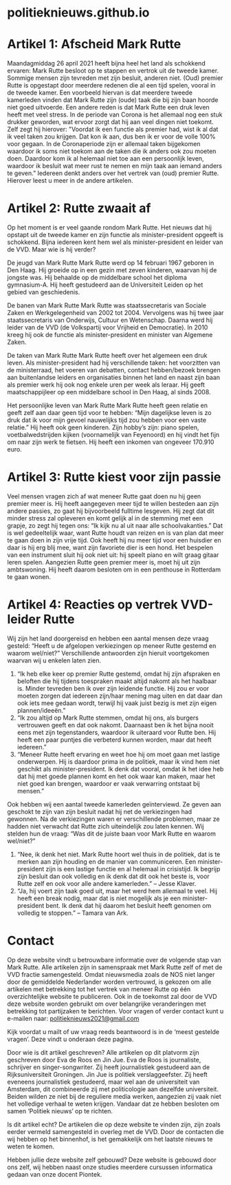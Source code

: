 # politieknieuws.github.io

# Artikel 1: Afscheid Mark Rutte
Maandagmiddag 26 april 2021 heeft bijna heel het land als schokkend ervaren: Mark Rutte besloot op te stappen en vertrok uit de tweede kamer.
Sommige mensen zijn tevreden met zijn besluit, anderen niet. (Oud) premier Rutte is opgestapt door meerdere redenen die al een tijd spelen, vooral in de tweede kamer. Een voorbeeld hiervan is dat meerdere tweede kamerleden vinden dat Mark Rutte zijn (oude) taak die bij zijn baan hoorde niet goed uitvoerde. Een andere reden is dat Mark Rutte een druk leven heeft met veel stress. In de periode van Corona is het allemaal nog een stuk drukker geworden, wat ervoor zorgt dat hij aan veel dingen niet toekomt. Zelf zegt hij hierover: "Voordat ik een functie als premier had, wist ik al dat ik veel taken zou krijgen. Dat kon ik aan, dus ben ik er voor de volle 100% voor gegaan. In de Coronaperiode zijn er allemaal taken bijgekomen waardoor ik soms niet toekom aan de taken die ik anders ook zou moeten doen. Daardoor kom ik al helemaal niet toe aan een persoonlijk leven, waardoor ik besluit wat meer rust te nemen en mijn taak aan iemand anders te geven.”
Iedereen denkt anders over het vertrek van (oud) premier Rutte. Hierover leest u meer in de andere artikelen.

# Artikel 2: Rutte zwaait af
Op het moment is er veel gaande rondom Mark Rutte. Het nieuws dat hij opstapt uit de tweede kamer en zijn functie als minister-president opgeeft is schokkend. Bijna iedereen kent hem wel als minister-president en leider van de VVD. Maar wie is hij verder?

De jeugd van Mark Rutte
Mark Rutte werd op 14 februari 1967 geboren in Den Haag. Hij groeide op in een gezin met zeven kinderen, waarvan hij de jongste was. Hij behaalde op de middelbare school het diploma gymnasium-A. Hij heeft gestudeerd aan de Universiteit Leiden op het gebied van geschiedenis.

De banen van Mark Rutte
Mark Rutte was staatssecretaris van Sociale Zaken en Werkgelegenheid van 2002 tot 2004. Vervolgens was hij twee jaar staatssecretaris van Onderwijs, Cultuur en Wetenschap. Daarna werd hij leider van de VVD (de Volkspartij voor Vrijheid en Democratie). In 2010 kreeg hij ook de functie als minister-president en minister van Algemene Zaken.

De taken van Mark Rutte
Mark Rutte heeft over het algemeen een druk leven. Als minister-president had hij verschillende taken: het voorzitten van de ministerraad, het voeren van debatten, contact hebben/bezoek brengen aan buitenlandse leiders en organisaties binnen het land en naast zijn baan als premier werk hij ook nog enkele uren per week als leraar. Hij geeft maatschappijleer op een middelbare school in Den Haag, al sinds 2008.

Het persoonlijke leven van Mark Rutte
Mark Rutte heeft geen relatie en geeft zelf aan daar geen tijd voor te hebben: “Mijn dagelijkse leven is zo druk dat ik voor mijn gevoel nauwelijks tijd zou hebben voor een vaste relatie.” Hij heeft ook geen kinderen. Zijn hobby’s zijn: piano spelen, voetbalwedstrijden kijken (voornamelijk van Feyenoord) en hij vindt het fijn om naar zijn werk te fietsen. Hij heeft een inkomen van ongeveer 170.910 euro.

# Artikel 3: Rutte kiest voor zijn passie
Veel mensen vragen zich af wat meneer Rutte gaat doen nu hij geen premier meer is.
Hij heeft aangegeven meer tijd te willen besteden aan zijn andere passies, zo gaat hij bijvoorbeeld fulltime lesgeven. Hij zegt dat dit minder stress zal opleveren en komt gelijk al in de stemming met een grapje, zo zegt hij tegen ons: “Ik kijk nu al uit naar alle schoolvakanties.” Dat is wel gedeeltelijk waar, want Rutte houdt van reizen en is van plan dat meer te gaan doen in zijn vrije tijd. Ook heeft hij nu meer tijd voor een huisdier en daar is hij erg blij mee, want zijn favoriete dier is een hond. Het bespelen van een instrument sluit hij ook niet uit: hij speelt piano en wilt graag gitaar leren spelen. Aangezien Rutte geen premier meer is, moet hij uit zijn ambtswoning. Hij heeft daarom besloten om in een penthouse in Rotterdam te gaan wonen.

# Artikel 4: Reacties op vertrek VVD-leider Rutte
Wij zijn het land doorgereisd en hebben een aantal mensen deze vraag gesteld: “Heeft u de afgelopen verkiezingen op meneer Rutte gestemd en waarom wel/niet?” Verschillende antwoorden zijn hieruit voortgekomen waarvan wij u enkelen laten zien.
1. “Ik heb elke keer op premier Rutte gestemd, omdat hij zijn afspraken en beloften die hij tijdens toespraken maakt altijd nakomt als het haalbaar is. Minder tevreden ben ik over zijn leidende functie. Hij zou er voor moeten zorgen dat iedereen zijn/haar mening mag uiten en dat daar dan ook iets mee gedaan wordt, terwijl hij vaak juist bezig is met zijn eigen plannen/ideeën.”
2. “Ik zou altijd op Mark Rutte stemmen, omdat hij ons, als burgers vertrouwen geeft en dat ook nakomt. Daarnaast ben ik het bijna nooit eens met zijn tegenstanders, waardoor ik uiteraard voor Rutte ben. Hij heeft een paar puntjes die verbeterd kunnen worden, maar dat heeft iedereen.”
3. “Meneer Rutte heeft ervaring en weet hoe hij om moet gaan met lastige onderwerpen. Hij is daardoor prima in de politiek, maar ik vind hem niet geschikt als minister-president. Ik denk dat vooral, omdat ik het idee heb dat hij met goede plannen komt en het ook waar kan maken, maar het niet goed kan brengen, waardoor er vaak verwarring ontstaat bij mensen.”

Ook hebben wij een aantal tweede kamerleden geïnterviewd. Ze geven aan geschokt te zijn van zijn besluit nadat hij net de verkiezingen had gewonnen. Na de verkiezingen waren er verschillende problemen, maar ze hadden niet verwacht dat Rutte zich uiteindelijk zou laten kennen. Wij stelden hun de vraag: “Was dit de juiste baan voor Mark Rutte en waarom wel/niet?”
1. “Nee, ik denk het niet. Mark Rutte hoort wel thuis in de politiek, dat is te merken aan zijn houding en de manier van communiceren. Een minister-president zijn is een lastige functie en al helemaal in crisistijd. Ik begrijp zijn besluit dan ook volledig en ik denk dat dit ook het beste is, voor Rutte zelf en ook voor alle andere kamerleden.” – Jesse Klaver.
2. “Ja, hij voert zijn taak goed uit, maar het werd hem allemaal te veel. Hij heeft een break nodig, maar dat is niet mogelijk als je een minister-president bent. Ik denk dat hij daarom het besluit heeft genomen om volledig te stoppen.” – Tamara van Ark.

# Contact
Op deze website vindt u betrouwbare informatie over de volgende stap van Mark Rutte. Alle artikelen zijn in samenspraak met Mark Rutte zelf of met de VVD fractie samengesteld. Omdat nieuwsmedia zoals de NOS niet langer door de gemiddelde Nederlander worden vertrouwd, is gekozen om alle artikelen met betrekking tot het vertrek van meneer Rutte op één overzichtelijke website te publiceren.
Ook in de toekomst zal door de VVD deze website worden gebruikt om over belangrijke veranderingen met betrekking tot partijzaken te berichten.
Voor vragen of verder contact kunt u e-mailen naar: politieknieuws2021@gmail.com 

Kijk voordat u mailt of uw vraag reeds beantwoord is in de ‘meest gestelde vragen’. Deze vindt u onderaan deze pagina.

Door wie is dit artikel geschreven?
Alle artikelen op dit platvorm zijn geschreven door Eva de Roos en Jin Jue. Eva de Roos is journaliste, schrijver en singer-songwriter. Zij heeft journalistiek gestudeerd aan de Rijksuniversiteit Groningen. Jin Jue is politiek verslaggeefster. Zij heeft eveneens journalistiek gestudeerd, maar wel aan de universiteit van Amsterdam, dit combineerde zij met politicologie aan dezelfde universiteit. Beiden wilden ze niet bij de reguliere media werken, aangezien zij vaak niet het volledige verhaal te weten krijgen. Vandaar dat ze hebben besloten om samen ‘Politiek nieuws’ op te richten.

Is dit artikel echt?
De artikelen die op deze website te vinden zijn, zijn zoals eerder vermeld samengesteld in overleg met de VVD. Door de contacten die wij hebben op het binnenhof, is het gemakkelijk om het laatste nieuws te weten te komen.

Hebben jullie deze website zelf gebouwd?
Deze website is gebouwd door ons zelf, wij hebben naast onze studies meerdere cursussen informatica gedaan van onze docent Piontek.
